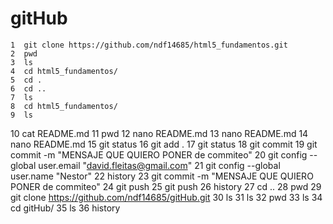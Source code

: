 # gitHub

    1  git clone https://github.com/ndf14685/html5_fundamentos.git
    2  pwd
    3  ls
    4  cd html5_fundamentos/
    5  cd .
    6  cd ..
    7  ls
    8  cd html5_fundamentos/
    9  ls
   10  cat README.md
   11  pwd
   12  nano README.md
   13  nano README.md
   14  nano README.md
   15  git status
   16  git add .
   17  git status
   18  git commit
   19  git commit -m "MENSAJE QUE QUIERO PONER de commiteo"
   20  git config --global user.email "david.fleitas@gmail.com"
   21  git config --global user.name "Nestor"
   22  history
   23  git commit -m "MENSAJE QUE QUIERO PONER de commiteo"
   24  git push
   25  git push
   26  history
   27  cd ..
   28  pwd
   29  git clone https://github.com/ndf14685/gitHub.git
   30  ls
   31  ls
   32  pwd
   33  ls
   34  cd gitHub/
   35  ls
   36  history
 
